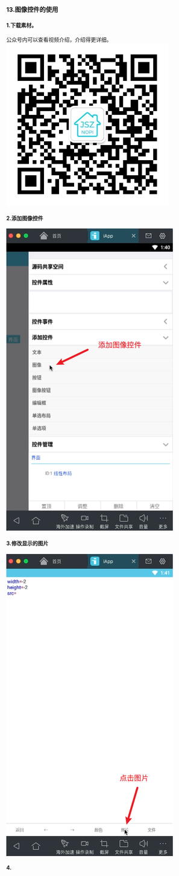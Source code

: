 ### 13.图像控件的使用
#### 1.下载素材。
公众号内可以查看视频介绍，介绍得更详细。
![title](https://raw.githubusercontent.com/JSZNopi/JSZImage/master/gitnote/2019/10/30/WXCODE-1572446034519.jpeg)

#### 2.添加图像控件
![title](https://raw.githubusercontent.com/JSZNopi/JSZImage/master/gitnote/2019/11/20/1-1574253825999.png)

#### 3.修改显示的图片
![title](https://raw.githubusercontent.com/JSZNopi/JSZImage/master/gitnote/2019/11/20/2-1574253901006.png)

#### 4.